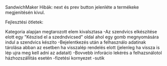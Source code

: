 SandwichMaker
Hibák: next és prev button jelenléte a termékeke megjenitésén kivul.

Fejlesztési ötletek:

Kategoria alapjan megtarozott elem kivalsztasa
-Az szendvics elkészitése elott egy "Készisd el a szedndvicsed" oldal ahol egy gomb megnyomására indul a szendvics készito
-Bejelentkezés után a felhasználo adatinak tárolása abban az esetben ha visszalép rendelés elott (jelenleg ha vissza is lép ujra meg kell adni az adatait)
-Bovvebb inforácio lekérés a felhazsnálotol házhozszállitás esetén
-fizetési kornyezet
-sutik
